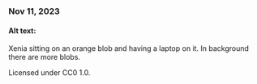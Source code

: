 ### Nov 11, 2023

#### Alt text:

Xenia sitting on an orange blob and having a laptop on it. In background there are more blobs.

Licensed under CC0 1.0.
